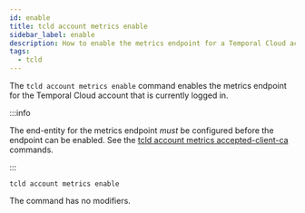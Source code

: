 ```yaml
---
id: enable
title: tcld account metrics enable
sidebar_label: enable
description: How to enable the metrics endpoint for a Temporal Cloud account using tcld.
tags:
  - tcld
---
```


The `tcld account metrics enable` command enables the metrics endpoint for the Temporal Cloud account that is currently logged in.

:::info

The end-entity for the metrics endpoint _must_ be configured before the endpoint can be enabled. See the [tcld account metrics accepted-client-ca](/cloud/tcld/account/metrics/accepted-client-ca) commands.

:::

`tcld account metrics enable`

The command has no modifiers.

